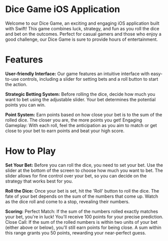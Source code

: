 # Dice Game iOS Application

Welcome to our Dice Game, an exciting and engaging iOS application built with Swift! This game combines luck, strategy, and fun as you roll the dice and bet on the outcomes. Perfect for casual gamers and those who enjoy a good challenge, our Dice Game is sure to provide hours of entertainment.

# Features

**User-friendly Interface:** Our game features an intuitive interface with easy-to-use controls, including a slider for setting bets and a roll button to start the action.

**Strategic Betting System:** Before rolling the dice, decide how much you want to bet using the adjustable slider. Your bet determines the potential points you can win.

**Point System:** Earn points based on how close your bet is to the sum of the rolled dice. The closer you are, the more points you get!
Engaging Gameplay: With each roll, feel the anticipation as you aim to match or get close to your bet to earn points and beat your high score.


# How to Play

**Set Your Bet:** Before you can roll the dice, you need to set your bet. Use the slider at the bottom of the screen to choose how much you want to bet. The slider allows for fine control over your bet, so you can decide on the strategy that works best for you.

**Roll the Dice:** Once your bet is set, hit the 'Roll' button to roll the dice. The fate of your bet depends on the sum of the numbers that come up. Watch as the dice roll and come to a stop, revealing their numbers.

**Scoring:**
Perfect Match: If the sum of the numbers rolled exactly matches your bet, you're in luck! You'll receive 100 points for your precise prediction.
Close Call: If the sum of the rolled numbers is within two units of your bet (either above or below), you'll still earn points for being close. A sum within this range grants you 50 points, rewarding your near-perfect guess.
